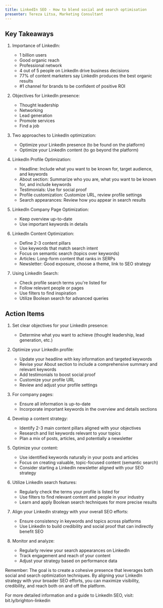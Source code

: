```yaml
---
title: LinkedIn SEO - How to blend social and search optimisation
presenter: Tereza Litsa, Marketing Consultant
---
```

## Key Takeaways

1. Importance of LinkedIn:
   - 1 billion users
   - Good organic reach
   - Professional network
   - 4 out of 5 people on LinkedIn drive business decisions
   - 77% of content marketers say LinkedIn produces the best organic results
   - #1 channel for brands to be confident of positive ROI

2. Objectives for LinkedIn presence:
   - Thought leadership
   - Networking
   - Lead generation
   - Promote services
   - Find a job

3. Two approaches to LinkedIn optimization:
   - Optimize your LinkedIn presence (to be found on the platform)
   - Optimize your LinkedIn content (to go beyond the platform)

4. LinkedIn Profile Optimization:
   - Headline: Include what you want to be known for, target audience, and keywords
   - About section: Summarize who you are, what you want to be known for, and include keywords
   - Testimonials: Use for social proof
   - Profile customization: Customize URL, review profile settings
   - Search appearances: Review how you appear in search results

5. LinkedIn Company Page Optimization:
   - Keep overview up-to-date
   - Use important keywords in details

6. LinkedIn Content Optimization:
   - Define 2-3 content pillars
   - Use keywords that match search intent
   - Focus on semantic search (topics over keywords)
   - Articles: Long-form content that ranks in SERPs
   - Newsletter: Good exposure, choose a theme, link to SEO strategy

7. Using LinkedIn Search:
   - Check profile search terms you're listed for
   - Follow relevant people or pages
   - Use filters to find inspiration
   - Utilize Boolean search for advanced queries

## Action Items

1. Set clear objectives for your LinkedIn presence:
   - Determine what you want to achieve (thought leadership, lead generation, etc.)

2. Optimize your LinkedIn profile:
   - Update your headline with key information and targeted keywords
   - Revise your About section to include a comprehensive summary and relevant keywords
   - Add testimonials to boost social proof
   - Customize your profile URL
   - Review and adjust your profile settings

3. For company pages:
   - Ensure all information is up-to-date
   - Incorporate important keywords in the overview and details sections

4. Develop a content strategy:
   - Identify 2-3 main content pillars aligned with your objectives
   - Research and list keywords relevant to your topics
   - Plan a mix of posts, articles, and potentially a newsletter

5. Optimize your content:
   - Use identified keywords naturally in your posts and articles
   - Focus on creating valuable, topic-focused content (semantic search)
   - Consider starting a LinkedIn newsletter aligned with your SEO strategy

6. Utilize LinkedIn search features:
   - Regularly check the terms your profile is listed for
   - Use filters to find relevant content and people in your industry
   - Learn and apply Boolean search techniques for more precise results

7. Align your LinkedIn strategy with your overall SEO efforts:
   - Ensure consistency in keywords and topics across platforms
   - Use LinkedIn to build credibility and social proof that can indirectly benefit SEO

8. Monitor and analyze:
   - Regularly review your search appearances on LinkedIn
   - Track engagement and reach of your content
   - Adjust your strategy based on performance data

Remember: The goal is to create a cohesive presence that leverages both social and search optimization techniques. By aligning your LinkedIn strategy with your broader SEO efforts, you can maximize visibility, credibility, and reach both on and off the platform.

For more detailed information and a guide to LinkedIn SEO, visit: bit.ly/brighton-linkedin
